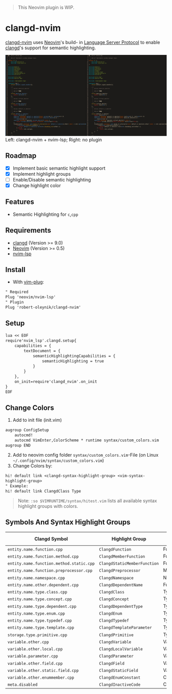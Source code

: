 >
> This Neovim plugin is WIP.
>

# clangd-nvim

[clangd-nvim](https://gitlab.com/robert-oleynik/clangd-nvim/) uses [Neovim](https://github.com/neovim/neovim)'s build- in [Language Server Protocol](https://microsoft.github.io/language-server-protocol/) to enable [clangd](https://clangd.llvm.org/)'s support for semantic highlighting.

![](screenshots/lsp_comparision.png)
Left: clangd-nvim + nvim-lsp; Right: no plugin

## Roadmap

- [X] Implement basic semantic highlight support
- [X] Implement highlight groups
- [ ] Enable/Disable semantic highlighting
- [X] Change highlight color

## Features

- Semantic Highlighting for `c`,`cpp`

## Requirements

- [clangd](https://clangd.llvm.org/) (Version >= 9.0)
- [Neovim](https://github.com/neovim/neovim) (Version >= 0.5)
- [nvim-lsp](https://github.com/neovim/nvim-lsp)

## Install

- With [vim-plug](https://github.com/junegunn/vim-plug):

```vim
" Required
Plug 'neovim/nvim-lsp'
" Plugin
Plug 'robert-oleynik/clangd-nvim'
```

## Setup

```vim
lua << EOF
require'nvim_lsp'.clangd.setup{
    capabilities = {
        textDocument = {
            semanticHighlightingCapabilities = {
                semanticHighlighting = true
            }
        }
    },
    on_init=require'clangd_nvim'.on_init
}
EOF
```

## Change Colors

1. Add to init file (init.vim)
```vim
augroup ConfigSetup
    autocmd!
    autocmd VimEnter,ColorScheme * runtime syntax/custom_colors.vim
augroup END
```
2. Add to neovim config folder `syntax/custom_colors.vim`-File (on Linux `~/.config/nvim/syntax/custom_colors.vim`)
3. Change Colors by:
```vim
hi! default link <clangd-syntax-highlight-group> <vim-syntax-highlight-group>
" Example:
hi! default link ClangdClass Type
```

>
> Note: `:so $VIMRUNTIME/syntax/hitest.vim` lists all available syntax highlight groups with colors.
>

## Symbols And Syntax Highlight Groups

| Clangd Symbol | Highlight Group | Default Value |
| ------ | ------ | ----- |
| `entity.name.function.cpp` | `ClangdFunction` | Function |
| `entity.name.function.method.cpp` | `ClangdMemberFunction` | Function |
| `entity.name.function.method.static.cpp` | `ClangdStaticMemberFunction` | Function |
| `entity.name.function.preprocessor.cpp` | `ClangdPreprocessor` | Macro |
| `entity.name.namespace.cpp` | `ClangdNamespace` | Namespace |
| `entity.name.other.dependent.cpp` | `ClangdDependentName` | Function |
| `entity.name.type.class.cpp` | `ClangdClass` | Type |
| `entity.name.type.concept.cpp` | `ClangdConcept` | Type |
| `entity.name.type.dependent.cpp` | `ClangdDependentType` | Type |
| `entity.name.type.enum.cpp` | `ClangdEnum` | Type |
| `entity.name.type.typedef.cpp` | `ClangdTypedef` | Type |
| `entity.name.type.template.cpp` | `ClangdTemplateParameter` | Type |
| `storage.type.primitive.cpp` | `ClangdPrimitive` | Type |
| `variable.other.cpp` | `ClangdVariable` | Variable |
| `variable.other.local.cpp` | `ClangdLocalVariable` | Variable |
| `variable.parameter.cpp` | `ClangdParameter` | Variable |
| `variable.other.field.cpp` | `ClangdField` | Variable |
| `variable.other.static.field.cpp` | `ClangdStaticField` | Variable |
| `variable.other.enummember.cpp` | `ClangdEnumConstant` | Constant |
| `meta.disabled` | `ClangdInactiveCode` | Comment |

